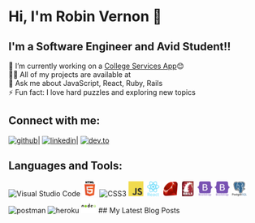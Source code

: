 # Hi, I'm Robin Vernon 👋

## I'm a Software Engineer and Avid Student!!
🌱 I’m currently working on a <a href="https://github.com/robinlashae1/campus-services-redo">College Services App</a>😊<br/>
👨‍💻 All of my projects are available at <br/>
💬 Ask me about JavaScript, React, Ruby, Rails<br/>
⚡ Fun fact: I love hard puzzles and exploring new topics<br/>
## Connect with me:
<a href="https://github.com/robinlashae1"><img alt="github" width="30px" src="https://cdn-icons-png.flaticon.com/512/25/25231.png"></a>|
<a href="https://www.linkedin.com/in/robin-vernon/"><img alt="linkedin" width="30px" src="https://cdn-icons-png.flaticon.com/512/174/174857.png"></a>|
<a href="https://dev.to/robinlashae1"><img alt="dev.to" width="30px" src="https://briancaffey.github.io/icons/dev.png"></a>


## Languages and Tools:
<img alt="Visual Studio Code" width="22px" src="https://cdn.icon-icons.com/icons2/2107/PNG/512/file_type_vscode_icon_130084.png">
<img alt="HTML5" width="30px" src="https://raw.githubusercontent.com/devicons/devicon/master/icons/html5/html5-original-wordmark.svg">
<img alt="CSS3" width="30px" src="https://cdn4.iconfinder.com/data/icons/social-media-logos-6/512/121-css3-512.png">
<img alt="JavaScript" width="30px" src="https://raw.githubusercontent.com/devicons/devicon/master/icons/javascript/javascript-original.svg">
<img alt="React" width="30px" src="https://raw.githubusercontent.com/devicons/devicon/master/icons/react/react-original-wordmark.svg">
<img alt="Ruby" width="30px" src="https://raw.githubusercontent.com/devicons/devicon/master/icons/ruby/ruby-original.svg">
<img alt="Rails" width="30px" src="https://raw.githubusercontent.com/devicons/devicon/master/icons/rails/rails-original-wordmark.svg">
<img alt="Bootstraps" width="30px" src="https://raw.githubusercontent.com/devicons/devicon/master/icons/bootstrap/bootstrap-plain-wordmark.svg">
<img alt="Git" width="30px" src="https://raw.githubusercontent.com/devicons/devicon/master/icons/bootstrap/bootstrap-plain-wordmark.svg">
<img alt="postgreSQL" width="30px" src="https://raw.githubusercontent.com/devicons/devicon/master/icons/postgresql/postgresql-original-wordmark.svg">
<img alt="postman" width="30px" src="https://camo.githubusercontent.com/93b32389bf746009ca2370de7fe06c3b5146f4c99d99df65994f9ced0ba41685/68747470733a2f2f7777772e766563746f726c6f676f2e7a6f6e652f6c6f676f732f676574706f73746d616e2f676574706f73746d616e2d69636f6e2e737667">
<img alt="heroku" width="30px" src="https://camo.githubusercontent.com/df12cb598044a3f38efc1f45e3580558c324cf8789b79487125044eeebcc4dee/68747470733a2f2f7777772e766563746f726c6f676f2e7a6f6e652f6c6f676f732f6865726f6b752f6865726f6b752d69636f6e2e737667">
<img alt="nodejs" width="30px" src="https://raw.githubusercontent.com/devicons/devicon/master/icons/nodejs/nodejs-original-wordmark.svg">
## My Latest Blog Posts
<!--BLOG-POST-LIST:START --><!-- BLOG-POST-LIST:END -->

